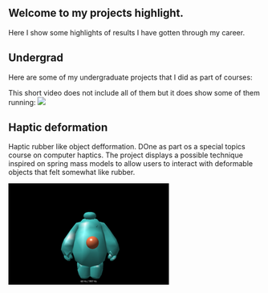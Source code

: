 ## Welcome to my projects highlight.

Here I show some highlights of results I have gotten through my career.  

## Undergrad

Here are some of my undergraduate projects that I did as part of courses:

This short video does not include all of them but it does show some of them running:
![](https://www.youtube.com/watch?v=BlaYyQLniiI&t=29s)

## Haptic deformation

Haptic rubber like object defformation. DOne as part os a special topics course on computer haptics. The project displays a possible technique inspired on spring mass models to allow users to interact with deformable objects that felt somewhat like rubber.

![baymax](/images/baymax.png)
